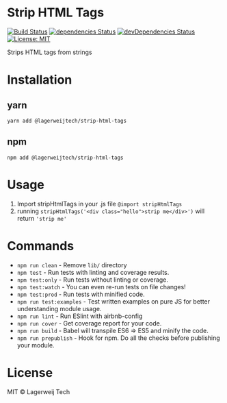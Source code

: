 # Strip HTML Tags

[![Build Status](https://travis-ci.org/remylagerweij/strip-html-tags.svg?branch=master)](https://travis-ci.org/remylagerweij/strip-html-tags) [![dependencies Status](https://david-dm.org/remylagerweij/strip-html-tags/status.svg)](https://david-dm.org/remylagerweij/strip-html-tags) [![devDependencies Status](https://david-dm.org/remylagerweij/strip-html-tags/dev-status.svg)](https://david-dm.org/remylagerweij/strip-html-tags?type=dev) [![License: MIT](https://img.shields.io/badge/License-MIT-blue.svg)](https://opensource.org/licenses/MIT)

Strips HTML tags from strings

# Installation
## yarn
`yarn add @lagerweijtech/strip-html-tags`

## npm
`npm add @lagerweijtech/strip-html-tags`

# Usage

1. Import stripHtmlTags in your .js file
`@import stripHtmlTags`
2. running `stripHtmlTags('<div class="hello">strip me</div>')` will return `'strip me'`

# Commands
- `npm run clean` - Remove `lib/` directory
- `npm test` - Run tests with linting and coverage results.
- `npm test:only` - Run tests without linting or coverage.
- `npm test:watch` - You can even re-run tests on file changes!
- `npm test:prod` - Run tests with minified code.
- `npm run test:examples` - Test written examples on pure JS for better understanding module usage.
- `npm run lint` - Run ESlint with airbnb-config
- `npm run cover` - Get coverage report for your code.
- `npm run build` - Babel will transpile ES6 => ES5 and minify the code.
- `npm run prepublish` - Hook for npm. Do all the checks before publishing your module.

# License
MIT © Lagerweij Tech
